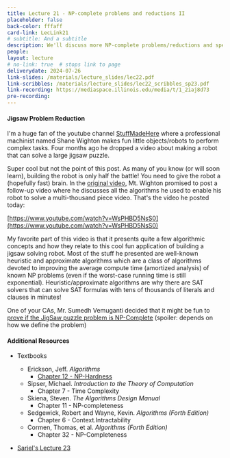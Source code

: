 ```yaml
---
title: Lecture 21 - NP-complete problems and reductions II
placeholder: false
back-color: fffaff
card-link: LecLink21
# subtitle: And a subtitle
description: We'll discuss more NP-complete problems/reductions and specifically focus on reductions requiring gadgets. 
people:
layout: lecture
# no-link: true  # stops link to page 
deliverydate: 2024-07-26
link-slides: /materials/lecture_slides/lec22.pdf
link-scribbles: /materials/lecture_slides/lec22_scribbles_sp23.pdf
link-recording: https://mediaspace.illinois.edu/media/t/1_2iaj8d73
pre-recording: 
---
```



<h4> Jigsaw Problem Reduction </h4>

I'm a huge fan of the youtube channel [StuffMadeHere](https://www.youtube.com/c/StuffMadeHere?app=desktop) where a professional machinist named Shane Wighton makes fun little objects/robots to perform complex tasks. Four months ago he dropped a video about making a robot that can solve a large jigsaw puzzle.

Super cool but not the point of this post. As many of you know (or will soon learn), building the robot is only half the battle! You need to give the robot a (hopefully fast) brain. In the [original video](https://www.youtube.com/watch?v=Gu_1S77XkiM), Mt. Wighton promised to post a follow-up video where he discusses all the algorithms he used to enable his robot to solve a multi-thousand piece video. That's the video he posted today:

[https://www.youtube.com/watch?v=WsPHBD5NsS0](https://www.youtube.com/watch?v=WsPHBD5NsS0)

My favorite part of this video is that it presents quite a few algorithmic concepts and how they relate to this cool fun application of building a jigsaw solving robot. Most of the stuff he presented are well-known heuristic and approximate algorithms which are a class of algorithms devoted to improving the average compute time (amortized analysis) of known NP problems (even if the worst-case running time is still exponential). Heuristic/approximate algorithms are why there are SAT solvers that can solve SAT formulas with tens of thousands of literals and clauses in minutes!

One of your CAs, Mr. Sumedh Vemuganti decided that it might be fun to [prove if the JigSaw puzzle problem is NP-Complete](/materials/extra_content/Jigsaw_Sumedh.pdf) (spoiler: depends on how we define the problem)

<h4>Additional Resources</h4>

* Textbooks 
  * Erickson, Jeff. *Algorithms* 
    * [Chapter 12 - NP-Hardness](https://jeffe.cs.illinois.edu/teaching/algorithms/book/12-nphard.pdf)
  * Sipser, Michael. *Introduction to the Theory of Computation*
    * Chapter 7 - Time Complexity
  * Skiena, Steven. *The Algorithms Design Manual*
    * Chapter 11 - NP-completeness
  * Sedgewick, Robert and Wayne, Kevin. *Algorithms (Forth Edition)*
    * Chapter 6 - Context.Intractability
  * Cormen, Thomas, et al. *Algorithms (Forth Edition)*
    * Chapter 32 - NP-Completeness 
    
* [Sariel's Lecture 23](https://www.youtube.com/watch?v=jXH40tp_RcI&list=PLaEwgrahG-Lq0llcS-fcyCDTQdFm3peLZ&pp=iAQB)






